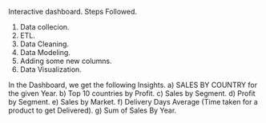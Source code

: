 Interactive dashboard.
Steps Followed.
1) Data collecion.
2) ETL.
3) Data Cleaning.
4) Data Modeling.
5) Adding some new columns.
6) Data Visualization.

In the Dashboard, we get the following Insights.
a) SALES BY COUNTRY for the given Year.
b) Top 10 countries by Profit.
c) Sales by Segment.
d) Profit by Segment.
e) Sales by Market.
f) Delivery Days Average (Time taken for a product to get Delivered).
g) Sum of Sales By Year.
